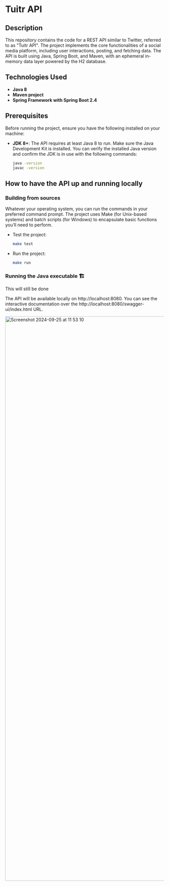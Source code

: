 # Tuitr API

## Description
This repository contains the code for a REST API similar to Twitter, referred to as "Tuitr API". The project implements the core functionalities of a social media platform, including user interactions, posting, and fetching data. The API is built using Java, Spring Boot, and Maven, with an ephemeral in-memory data layer powered by the H2 database.

## Technologies Used
- **Java 8**
- **Maven project**
- **Spring Framework with Spring Boot 2.4**

## Prerequisites
Before running the project, ensure you have the following installed on your machine:

- **JDK 8+**: The API requires at least Java 8 to run. Make sure the Java Development Kit is installed. You can verify the installed Java version and confirm the JDK is in use with the following commands:
  ```bash
  java -version
  javac -version
  ```

## How to have the API up and running locally

### Building from sources

Whatever your operating system, you can run the commands in your preferred command prompt. The project uses Make (for Unix-based systems) and batch scripts (for Windows) to encapsulate basic functions you’ll need to perform.

- Test the project:
  ```bash
  make test
  ```

- Run the project:
  ```bash
  make run
  ```

### Running the Java executable 🏗️

This will still be done

The API will be available locally on http://localhost:8080. You can see the interactive documentation over the http://localhost:8080/swagger-ui/index.html URL.

<img width="1792" alt="Screenshot 2024-09-25 at 11 53 10" src="https://github.com/user-attachments/assets/f60a7f2b-f8ee-4ec2-b223-a3b1886081d8">
